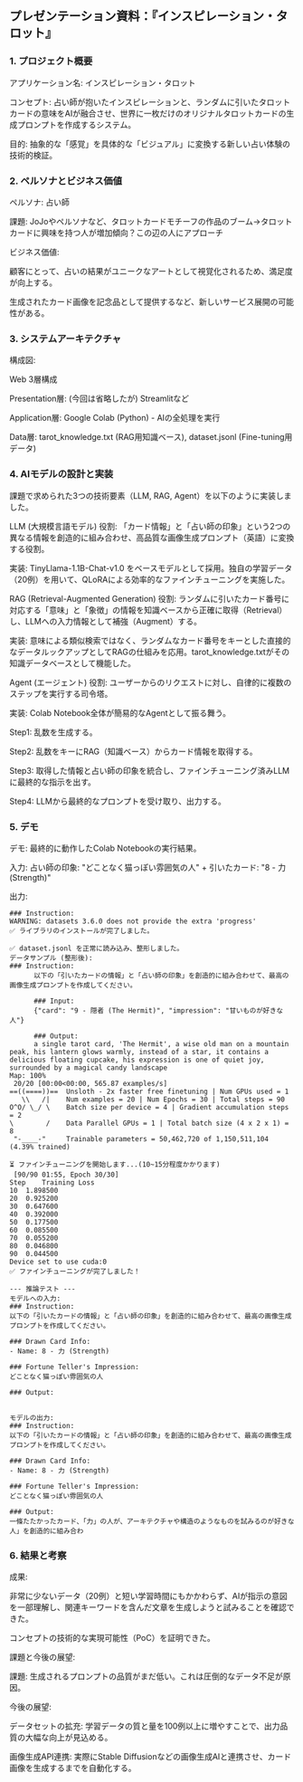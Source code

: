## プレゼンテーション資料：『インスピレーション・タロット』
### 1. プロジェクト概要
アプリケーション名: インスピレーション・タロット

コンセプト: 占い師が抱いたインスピレーションと、ランダムに引いたタロットカードの意味をAIが融合させ、世界に一枚だけのオリジナルタロットカードの生成プロンプトを作成するシステム。

目的: 抽象的な「感覚」を具体的な「ビジュアル」に変換する新しい占い体験の技術的検証。

### 2. ペルソナとビジネス価値
ペルソナ: 占い師

課題: JoJoやペルソナなど、タロットカードモチーフの作品のブーム→タロットカードに興味を持つ人が増加傾向？この辺の人にアプローチ

ビジネス価値:

顧客にとって、占いの結果がユニークなアートとして視覚化されるため、満足度が向上する。

生成されたカード画像を記念品として提供するなど、新しいサービス展開の可能性がある。

### 3. システムアーキテクチャ
構成図:

Web 3層構成

Presentation層: (今回は省略したが) Streamlitなど

Application層: Google Colab (Python) - AIの全処理を実行

Data層: tarot_knowledge.txt (RAG用知識ベース), dataset.jsonl (Fine-tuning用データ)

### 4. AIモデルの設計と実装
課題で求められた3つの技術要素（LLM, RAG, Agent）を以下のように実装しました。

LLM (大規模言語モデル)
役割: 「カード情報」と「占い師の印象」という2つの異なる情報を創造的に組み合わせ、高品質な画像生成プロンプト（英語）に変換する役割。

実装: TinyLlama-1.1B-Chat-v1.0 をベースモデルとして採用。独自の学習データ（20例）を用いて、QLoRAによる効率的なファインチューニングを実施した。

RAG (Retrieval-Augmented Generation)
役割: ランダムに引いたカード番号に対応する「意味」と「象徴」の情報を知識ベースから正確に取得（Retrieval）し、LLMへの入力情報として補強（Augment）する。

実装: 意味による類似検索ではなく、ランダムなカード番号をキーとした直接的なデータルックアップとしてRAGの仕組みを応用。tarot_knowledge.txtがその知識データベースとして機能した。

Agent (エージェント)
役割: ユーザーからのリクエストに対し、自律的に複数のステップを実行する司令塔。

実装: Colab Notebook全体が簡易的なAgentとして振る舞う。

Step1: 乱数を生成する。

Step2: 乱数をキーにRAG（知識ベース）からカード情報を取得する。

Step3: 取得した情報と占い師の印象を統合し、ファインチューニング済みLLMに最終的な指示を出す。

Step4: LLMから最終的なプロンプトを受け取り、出力する。

### 5. デモ

デモ: 最終的に動作したColab Notebookの実行結果。

入力: 占い師の印象: "どことなく猫っぽい雰囲気の人" + 引いたカード: "8 - 力 (Strength)"

出力:
```
### Instruction:
WARNING: datasets 3.6.0 does not provide the extra 'progress'
✅ ライブラリのインストールが完了しました。

✅ dataset.jsonl を正常に読み込み、整形しました。
データサンプル (整形後):
### Instruction:
      以下の「引いたカードの情報」と「占い師の印象」を創造的に組み合わせて、最高の画像生成プロンプトを作成してください。

      ### Input:
      {"card": "9 - 隠者 (The Hermit)", "impression": "甘いものが好きな人"}

      ### Output:
      a single tarot card, 'The Hermit', a wise old man on a mountain peak, his lantern glows warmly, instead of a star, it contains a delicious floating cupcake, his expression is one of quiet joy, surrounded by a magical candy landscape
Map: 100%
 20/20 [00:00<00:00, 565.87 examples/s]
==((====))==  Unsloth - 2x faster free finetuning | Num GPUs used = 1
   \\   /|    Num examples = 20 | Num Epochs = 30 | Total steps = 90
O^O/ \_/ \    Batch size per device = 4 | Gradient accumulation steps = 2
\        /    Data Parallel GPUs = 1 | Total batch size (4 x 2 x 1) = 8
 "-____-"     Trainable parameters = 50,462,720 of 1,150,511,104 (4.39% trained)

⏳ ファインチューニングを開始します...(10~15分程度かかります)
 [90/90 01:55, Epoch 30/30]
Step	Training Loss
10	1.898500
20	0.925200
30	0.647600
40	0.392000
50	0.177500
60	0.085500
70	0.055200
80	0.046800
90	0.044500
Device set to use cuda:0
✅ ファインチューニングが完了しました！

--- 推論テスト ---
モデルへの入力:
### Instruction:
以下の「引いたカードの情報」と「占い師の印象」を創造的に組み合わせて、最高の画像生成プロンプトを作成してください。

### Drawn Card Info:
- Name: 8 - 力 (Strength)

### Fortune Teller's Impression:
どことなく猫っぽい雰囲気の人

### Output:


モデルの出力:
### Instruction:
以下の「引いたカードの情報」と「占い師の印象」を創造的に組み合わせて、最高の画像生成プロンプトを作成してください。

### Drawn Card Info:
- Name: 8 - 力 (Strength)

### Fortune Teller's Impression:
どことなく猫っぽい雰囲気の人

### Output:
一條たたかったカード、「力」の人が、アーキテクチャや構造のようなものを試みるのが好きな人」を創造的に組み合わ
```
### 6. 結果と考察
成果:

非常に少ないデータ（20例）と短い学習時間にもかかわらず、AIが指示の意図を一部理解し、関連キーワードを含んだ文章を生成しようと試みることを確認できた。

コンセプトの技術的な実現可能性（PoC）を証明できた。

課題と今後の展望:

課題: 生成されるプロンプトの品質がまだ低い。これは圧倒的なデータ不足が原因。

今後の展望:

データセットの拡充: 学習データの質と量を100例以上に増やすことで、出力品質の大幅な向上が見込める。

画像生成API連携: 実際にStable Diffusionなどの画像生成AIと連携させ、カード画像を生成するまでを自動化する。